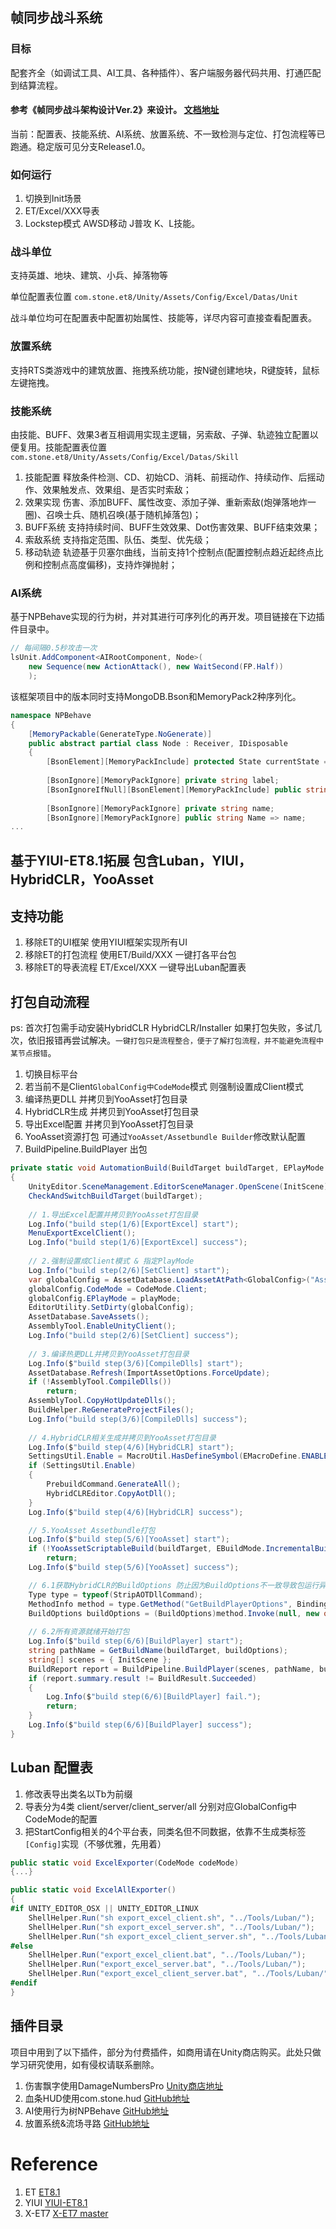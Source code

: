 ## 帧同步战斗系统
### 目标
配套齐全（如调试工具、AI工具、各种插件）、客户端服务器代码共用、打通匹配到结算流程。
#### 参考《帧同步战斗架构设计Ver.2》来设计。 [文档地址](https://zhuanlan.zhihu.com/p/1911184476500897969)
当前：配置表、技能系统、AI系统、放置系统、不一致检测与定位、打包流程等已跑通。稳定版可见分支Release1.0。

### 如何运行
1. 切换到Init场景
2. ET/Excel/XXX导表
3. Lockstep模式 AWSD移动 J普攻 K、L技能。

### 战斗单位
支持英雄、地块、建筑、小兵、掉落物等

单位配置表位置 `com.stone.et8/Unity/Assets/Config/Excel/Datas/Unit`

战斗单位均可在配置表中配置初始属性、技能等，详尽内容可直接查看配置表。

### 放置系统
支持RTS类游戏中的建筑放置、拖拽系统功能，按N键创建地块，R键旋转，鼠标左键拖拽。

### 技能系统
由技能、BUFF、效果3者互相调用实现主逻辑，另索敌、子弹、轨迹独立配置以便复用。技能配置表位置 `com.stone.et8/Unity/Assets/Config/Excel/Datas/Skill`
1. 技能配置 释放条件检测、CD、初始CD、消耗、前摇动作、持续动作、后摇动作、效果触发点、效果组、是否实时索敌；
2. 效果实现 伤害、添加BUFF、属性改变、添加子弹、重新索敌(炮弹落地炸一圈)、召唤士兵、随机召唤(基于随机掉落包)；
3. BUFF系统 支持持续时间、BUFF生效效果、Dot伤害效果、BUFF结束效果；
4. 索敌系统 支持指定范围、队伍、类型、优先级；
5. 移动轨迹 轨迹基于贝塞尔曲线，当前支持1个控制点(配置控制点趋近起终点比例和控制点高度偏移)，支持炸弹抛射；

### AI系统
基于NPBehave实现的行为树，并对其进行可序列化的再开发。项目链接在下边插件目录中。
```csharp
// 每间隔0.5秒攻击一次
lsUnit.AddComponent<AIRootComponent, Node>(
    new Sequence(new ActionAttack(), new WaitSecond(FP.Half))
    );
```
该框架项目中的版本同时支持MongoDB.Bson和MemoryPack2种序列化。
```csharp
namespace NPBehave
{
    [MemoryPackable(GenerateType.NoGenerate)]
    public abstract partial class Node : Receiver, IDisposable
    {
        [BsonElement][MemoryPackInclude] protected State currentState = State.INACTIVE;
        
        [BsonIgnore][MemoryPackIgnore] private string label;
        [BsonIgnoreIfNull][BsonElement][MemoryPackInclude] public string Label { get => label; set => label = value; }
        
        [BsonIgnore][MemoryPackIgnore] private string name;
        [BsonIgnore][MemoryPackIgnore] public string Name => name;
...
```
## 基于YIUI-ET8.1拓展 包含Luban，YIUI，HybridCLR，YooAsset
## 支持功能
1.  移除ET的UI框架 使用YIUI框架实现所有UI
2.  移除ET的打包流程 使用ET/Build/XXX 一键打各平台包
3.  移除ET的导表流程 ET/Excel/XXX 一键导出Luban配置表

## 打包自动流程
ps: 首次打包需手动安装HybridCLR HybridCLR/Installer
    如果打包失败，多试几次，依旧报错再尝试解决。`一键打包只是流程整合，便于了解打包流程，并不能避免流程中某节点报错`。
1. 切换目标平台
2. 若当前不是Client`GlobalConfig中CodeMode`模式 则强制设置成Client模式
3. 编译热更DLL 并拷贝到YooAsset打包目录
4. HybridCLR生成 并拷贝到YooAsset打包目录
5. 导出Excel配置 并拷贝到YooAsset打包目录
6. YooAsset资源打包 可通过`YooAsset/Assetbundle Builder`修改默认配置
7. BuildPipeline.BuildPlayer 出包

```csharp
private static void AutomationBuild(BuildTarget buildTarget, EPlayMode playMode)
{
    UnityEditor.SceneManagement.EditorSceneManager.OpenScene(InitScene);
    CheckAndSwitchBuildTarget(buildTarget);
    
    // 1.导出Excel配置并拷贝到YooAsset打包目录
    Log.Info("build step(1/6)[ExportExcel] start");
    MenuExportExcelClient();
    Log.Info("build step(1/6)[ExportExcel] success");
    
    // 2.强制设置成Client模式 & 指定PlayMode
    Log.Info("build step(2/6)[SetClient] start");
    var globalConfig = AssetDatabase.LoadAssetAtPath<GlobalConfig>("Assets/Resources/GlobalConfig.asset");
    globalConfig.CodeMode = CodeMode.Client;
    globalConfig.EPlayMode = playMode;
    EditorUtility.SetDirty(globalConfig);
    AssetDatabase.SaveAssets();
    AssemblyTool.EnableUnityClient();
    Log.Info("build step(2/6)[SetClient] success");
    
    // 3.编译热更DLL并拷贝到YooAsset打包目录
    Log.Info($"build step(3/6)[CompileDlls] start");
    AssetDatabase.Refresh(ImportAssetOptions.ForceUpdate);
    if (!AssemblyTool.CompileDlls())
        return;
    AssemblyTool.CopyHotUpdateDlls();
    BuildHelper.ReGenerateProjectFiles();
    Log.Info("build step(3/6)[CompileDlls] success");
    
    // 4.HybridCLR相关生成并拷贝到YooAsset打包目录
    Log.Info($"build step(4/6)[HybridCLR] start");
    SettingsUtil.Enable = MacroUtil.HasDefineSymbol(EMacroDefine.ENABLE_IL2CPP);
    if (SettingsUtil.Enable)
    {
        PrebuildCommand.GenerateAll();
        HybridCLREditor.CopyAotDll();
    }
    Log.Info($"build step(4/6)[HybridCLR] success");

    // 5.YooAsset Assetbundle打包
    Log.Info($"build step(5/6)[YooAsset] start");
    if (!YooAssetScriptableBuild(buildTarget, EBuildMode.IncrementalBuild))
        return;
    Log.Info($"build step(5/6)[YooAsset] success");

    // 6.1获取HybridCLR的BuildOptions 防止因为BuildOptions不一致导致包运行异常
    Type type = typeof(StripAOTDllCommand);
    MethodInfo method = type.GetMethod("GetBuildPlayerOptions", BindingFlags.Static | BindingFlags.NonPublic);
    BuildOptions buildOptions = (BuildOptions)method.Invoke(null, new object[1] { buildTarget });
    
    // 6.2所有资源就绪开始打包
    Log.Info($"build step(6/6)[BuildPlayer] start");
    string pathName = GetBuildName(buildTarget, buildOptions);
    string[] scenes = { InitScene };
    BuildReport report = BuildPipeline.BuildPlayer(scenes, pathName, buildTarget, buildOptions);
    if (report.summary.result != BuildResult.Succeeded)
    {
        Log.Info($"build step(6/6)[BuildPlayer] fail.");
        return;
    }
    Log.Info($"build step(6/6)[BuildPlayer] success");
}
```

## Luban 配置表
1. 修改表导出类名以Tb为前缀
2. 导表分为4类 client/server/client_server/all 分别对应GlobalConfig中CodeMode的配置
3. 把StartConfig相关的4个平台表，同类名但不同数据，依靠不生成类标签`[Config]`实现（不够优雅，先用着）
```csharp
public static void ExcelExporter(CodeMode codeMode)
{...}

public static void ExcelAllExporter()
{
#if UNITY_EDITOR_OSX || UNITY_EDITOR_LINUX
    ShellHelper.Run("sh export_excel_client.sh", "../Tools/Luban/");
    ShellHelper.Run("sh export_excel_server.sh", "../Tools/Luban/");
    ShellHelper.Run("sh export_excel_client_server.sh", "../Tools/Luban/");
#else
    ShellHelper.Run("export_excel_client.bat", "../Tools/Luban/");
    ShellHelper.Run("export_excel_server.bat", "../Tools/Luban/");
    ShellHelper.Run("export_excel_client_server.bat", "../Tools/Luban/");
#endif
}
```
## 插件目录
项目中用到了以下插件，部分为付费插件，如商用请在Unity商店购买。此处只做学习研究使用，如有侵权请联系删除。

1. 伤害飘字使用DamageNumbersPro [Unity商店地址](https://assetstore.unity.com/packages/2d/gui/damage-numbers-pro-186447)
2. 血条HUD使用com.stone.hud [GitHub地址](https://github.com/alsostone/com.stone.hud)
3. AI使用行为树NPBehave [GitHub地址](https://github.com/alsostone/NPBehave)
4. 放置系统&流场寻路 [GitHub地址](https://github.com/alsostone/com.stone.gridbuilder)

# Reference
1. ET [ET8.1](https://github.com/egametang/ET/tree/release8.1)
2. YIUI [YIUI-ET8.1](https://github.com/LiShengYang-yiyi/YIUI/tree/YIUI-ET8.1)
3. X-ET7 [X-ET7 master](https://github.com/IcePower/X-ET7)
